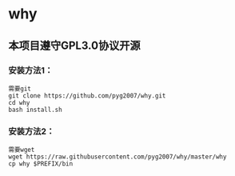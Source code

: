 # why
## 本项目遵守GPL3.0协议开源
### 安装方法1：
```
需要git
git clone https://github.com/pyg2007/why.git
cd why
bash install.sh
```
### 安装方法2：
```
需要wget
wget https://raw.githubusercontent.com/pyg2007/why/master/why
cp why $PREFIX/bin
```
